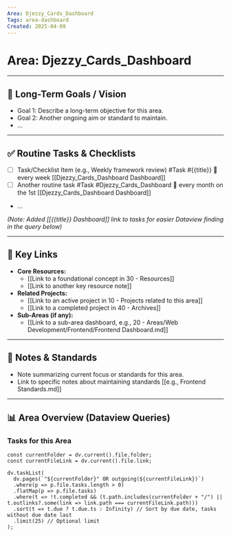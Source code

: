 ```yaml
---
Area: Djezzy_Cards_Dashboard
Tags: area-dashboard
Created: 2025-04-09
---
```


# Area: Djezzy_Cards_Dashboard

---

## 🎯 Long-Term Goals / Vision

*   Goal 1: Describe a long-term objective for this area.
*   Goal 2: Another ongoing aim or standard to maintain.
*   ...

---

## ✅ Routine Tasks & Checklists

*   [ ] Task/Checklist Item (e.g., Weekly framework review) #Task #{{title}} 🔁 every week [[Djezzy_Cards_Dashboard Dashboard]]
*   [ ] Another routine task #Task #Djezzy_Cards_Dashboard 🔁 every month on the 1st [[Djezzy_Cards_Dashboard Dashboard]]
*   ...

*(Note: Added [[{{title}} Dashboard]] link to tasks for easier Dataview finding in the query below)*

---

## 🔗 Key Links

*   **Core Resources:**
    *   [[Link to a foundational concept in 30 - Resources]]
    *   [[Link to another key resource note]]
*   **Related Projects:**
    *   [[Link to an active project in 10 - Projects related to this area]]
    *   [[Link to a completed project in 40 - Archives]]
*   **Sub-Areas (if any):**
    *   [[Link to a sub-area dashboard, e.g., 20 - Areas/Web Development/Frontend/Frontend Dashboard.md]]

---

## 📝 Notes & Standards

*   Note summarizing current focus or standards for this area.
*   Link to specific notes about maintaining standards [[e.g., Frontend Standards.md]]

---

## 📊 Area Overview (Dataview Queries)

### Tasks for this Area

```dataviewjs
const currentFolder = dv.current().file.folder;
const currentFileLink = dv.current().file.link;

dv.taskList(
  dv.pages(`"${currentFolder}" OR outgoing(${currentFileLink})`)
  .where(p => p.file.tasks.length > 0)
  .flatMap(p => p.file.tasks)
  .where(t => !t.completed && (t.path.includes(currentFolder + "/") || t.outlinks?.some(link => link.path === currentFileLink.path)))
  .sort(t => t.due ? t.due.ts : Infinity) // Sort by due date, tasks without due date last
  .limit(25) // Optional limit
);
